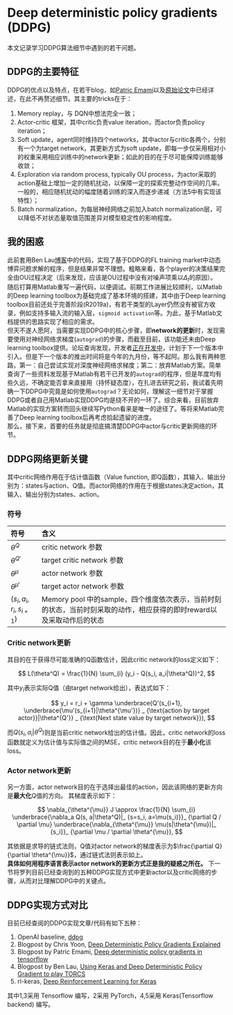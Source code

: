 # Deep deterministic policy gradients (DDPG)

本文记录学习DDPG算法细节中遇到的若干问题。

## DDPG的主要特征

DDPG的优点以及特点，在若干blog，如[Patric Emami](https://pemami4911.github.io/blog/2016/08/21/ddpg-rl.html)以及[原始论文](https://arxiv.org/pdf/1509.02971.pdf)中已经详述，在此不再赘述细节。其主要的tricks在于：

1. Memory replay，与 DQN中想法完全一致；
2. Actor-critic 框架，其中critic负责value iteration，而actor负责policy iteration；
3. Soft update，agent同时维持四个networks，其中actor与critic各两个，分别有一个为target network，其更新方式为soft update，即每一步仅采用相对小的权重采用相应训练中的network更新；如此的目的在于尽可能保障训练能够收敛；
4. Exploration via random process, typically OU process，为actor采取的action基础上增加一定的随机扰动，以保障一定的探索完整动作空间的几率。一般的，相应随机扰动的幅度随着训练的深入而逐步递减（方法5中有实现该特性）；
5. Batch normalization，为每层神经网络之前加入batch normalization层，可以降低不对状态量取值范围差异对模型稳定性的影响程度。

## 我的困惑

此前套用Ben Lau[博客](https://yanpanlau.github.io/2016/10/11/Torcs-Keras.html)中的代码，实现了基于DDPG的FL training market中动态博弈问题求解的程序，但是结果非常不理想。粗略来看，各个player的决策结果完全由OU过程决定（后来发现，应该是OU过程中没有对噪声项乘以$\Delta_t$的原因）。  
随后打算用Matlab重写一遍代码，以便调试。前期工作进展比较顺利，以Matlab的Deep learning toolbox为基础完成了基本环境的搭建，其中由于Deep learning toolbox目前还处于完善阶段(R2019a)，有若干类型的Layer仍然没有被官方收录，例如支持多输入流的输入层，`sigmoid activation`等。为此，基于Matlab文档提供的思路实现了相应的需求。  
但天不遂人愿阿，当需要实现DDPG中的核心步骤，即**network的更新**时，发现需要使用对神经网络求梯度(`autograd`)的步骤，而截至目前，该功能还未由Deep learning toolbox提供。论坛查询发现，开发者[正在开发中](https://www.mathworks.com/matlabcentral/answers/453394-does-matlab-r2019a-support-automatic-differentiation-in-deep-learning-toolbox-or-otherwise#answer_370289)，计划于下一个版本中引入。但是下一个版本的推出时间将是今年的九月份，等不起阿。那么我有两种思路，第一：自己尝试实现对深度神经网络求梯度；第二：放弃Matlab方案。简单查询了一些资料发现基于Matlab有若干已开发的`autograd`的程序，但是年度均有些久远，不确定能否拿来直接用（持怀疑态度），在扎进去研究之前，我试着先明确一下DDPG中究竟是如何使用`autograd`？无论如何，理解这一细节对于掌握DDPG或者自己用Matlab实现DDPG均是绕不开的一环了。综合来看，目前放弃Matlab的实现方案转而回头继续写Python看来是唯一的途径了。等将来Matlab完善了Deep learning toolbox后再考虑拾起遗留的进度。  
那么，接下来，首要的任务就是彻底搞清楚DDPG中actor与critic更新网络的环节。

## DDPG网络更新关键

其中critic网络作用在于估计值函数（Value function, 即Q函数），其输入、输出分别为：states与action、Q值。而actor网络的作用在于根据states决定action，其输入、输出分别为states、action。

### 符号

|符号 | 含义 |
|:--- | :--- |
| $\theta^Q$ | critic network 参数 | 
| $\theta^{Q'}$ | target critic network 参数 |
| $\theta^{\mu}$ | actor network 参数 |
| $\theta^{\mu'}$ | target actor network 参数 |
| $(s_i, a_i, r_i, s_{i+1})$ | Memory pool 中的sample，四个维度依次表示，当前时刻的状态，当前时刻采取的动作，相应获得的即时reward以及采取动作后的状态 | 

### Critic network更新

其目的在于获得尽可能准确的Q函数估计，因此critic network的loss定义如下：

$$
L(\theta^Q) = \frac{1}{N} \sum_{i} (y_i - Q(s_i, a_i|\theta^Q))^2,
$$

其中$y_i$表示实际Q值（由target network给出），表达式如下：

$$
y_i = r_i + \gamma \underbrace{Q'(s_{i+1}, \underbrace{\mu'(s_{i+1}|\theta^{\mu'})} _ {\text{action by target actor}}|\theta^{Q'}} _ {\text{Next state value by target network}}),
$$

而$Q(s_i, a_i|\theta^Q)$则是当前critic network给出的估计值。因此，critic network的loss函数就定义为估计值与实际值之间的MSE，critic network目的在于**最小化**该loss。

### Actor network更新

另一方面，actor network目的在于选择出最佳的action，因此该网络的更新方向是**最大化**Q值的方向。 其梯度表示如下：

$$
\nabla_{\theta^{\mu}} J \approx \frac{1}{N} \sum_{i} \underbrace{\nabla_a Q(s, a|\theta^Q)|_ {s=s_i, a=\mu(s_i)}}_ {\partial Q / \partial \mu} \underbrace{\nabla_{\theta^{\mu}} \mu(s|\theta^{\mu})|_ {s_i}}_ {\partial \mu / \partial \theta^{\mu}},
$$  

其依据是求导的链式法则，Q值对actor network的梯度表示为$\frac{\partial Q}{\partial \theta^{\mu}}$，通过链式法则表示如上。  
**具体如何用程序语言表示actor network的更新方式正是我的疑惑之所在。** 下一节将罗列目前已经查询到的五种DDPG实现方式中更新actor以及critic网络的步骤，从而对比理解DDPG中的关键点。

## DDPG实现方式对比

目前已经查阅的DDPG实现文章/代码有如下五种：

1. OpenAI baseline, [ddpg](https://github.com/openai/baselines/tree/master/baselines/ddpg)
2. Blogpost by Chris Yoon, [Deep Deterministic Policy Gradients Explained](https://towardsdatascience.com/deep-deterministic-policy-gradients-explained-2d94655a9b7b)
3. Blogpost by Patric Emami, [Deep deterministic policy gradients in tensorflow](https://pemami4911.github.io/blog/2016/08/21/ddpg-rl.html)
4. Blogpost by Ben Lau, [Using Keras and Deep Deterministic Policy Gradient to play TORCS](https://yanpanlau.github.io/2016/10/11/Torcs-Keras.html)
5. rl-keras, [Deep Reinforcement Learning for Keras](https://github.com/keras-rl/keras-rl)

其中1,3采用 Tensorflow 编写，2采用 PyTorch，4,5采用 Keras(Tensorflow backend) 编写。
